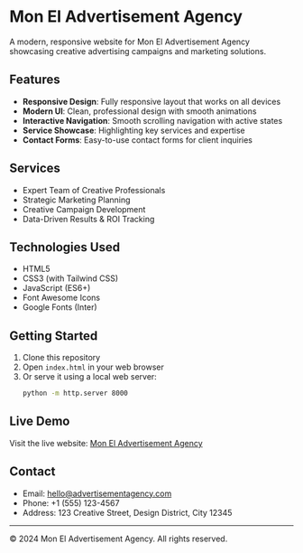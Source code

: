 # Mon El Advertisement Agency

A modern, responsive website for Mon El Advertisement Agency showcasing creative advertising campaigns and marketing solutions.

## Features

- **Responsive Design**: Fully responsive layout that works on all devices
- **Modern UI**: Clean, professional design with smooth animations
- **Interactive Navigation**: Smooth scrolling navigation with active states
- **Service Showcase**: Highlighting key services and expertise
- **Contact Forms**: Easy-to-use contact forms for client inquiries

## Services

- Expert Team of Creative Professionals
- Strategic Marketing Planning
- Creative Campaign Development
- Data-Driven Results & ROI Tracking

## Technologies Used

- HTML5
- CSS3 (with Tailwind CSS)
- JavaScript (ES6+)
- Font Awesome Icons
- Google Fonts (Inter)

## Getting Started

1. Clone this repository
2. Open `index.html` in your web browser
3. Or serve it using a local web server:
   ```bash
   python -m http.server 8000
   ```

## Live Demo

Visit the live website: [Mon El Advertisement Agency](https://your-username.github.io/advertisement-agency)

## Contact

- Email: hello@advertisementagency.com
- Phone: +1 (555) 123-4567
- Address: 123 Creative Street, Design District, City 12345

---

© 2024 Mon El Advertisement Agency. All rights reserved.
